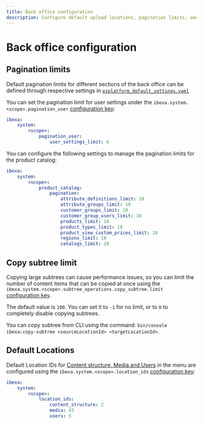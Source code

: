 ```yaml
---
title: Back office configuration
description: Configure default upload locations, pagination limits, and more settings for the back office.
---
```


# Back office configuration

## Pagination limits

Default pagination limits for different sections of the back office can be defined through respective settings in
[`ezplatform_default_settings.yaml`](https://github.com/ibexa/admin-ui/blob/main/src/bundle/Resources/config/ezplatform_default_settings.yaml#L7)

You can set the pagination limit for user settings under the `ibexa.system.<scope>.pagination_user` [configuration key](configuration.md#configuration-files):

``` yaml
ibexa:
    system:
        <scope>:
            pagination_user:
                user_settings_limit: 6
```

You can configure the following settings to manage the pagination limits for the product catalog:

``` yaml
ibexa:
    system:
        <scope>:
            product_catalog:
                pagination:
                    attribute_definitions_limit: 10
                    attribute_groups_limit: 10
                    customer_groups_limit: 10
                    customer_group_users_limit: 10
                    products_limit: 10
                    product_types_limit: 10
                    product_view_custom_prices_limit: 10
                    regions_limit: 10
                    catalogs_limit: 10
```

## Copy subtree limit

Copying large subtrees can cause performance issues, so you can limit the number of content items that can be copied at once using the `ibexa.system.<scope>.subtree_operations.copy_subtree.limit` [configuration key](configuration.md#configuration-files).

The default value is `100`. You can set it to `-1` for no limit, or to `0` to completely disable copying subtrees.

You can copy subtree from CLI using the command: `bin/console ibexa:copy-subtree <sourceLocationId> <targetLocationId>`.

## Default Locations

Default Location IDs for [Content structure, Media and Users](locations.md#top-level-locations) in the menu are configured using the `ibexa.system.<scope>.location_ids` [configuration key](configuration.md#configuration-files):

``` yaml
ibexa:
    system:
        <scope>:
            location_ids:
                content_structure: 2
                media: 43
                users: 5
```
